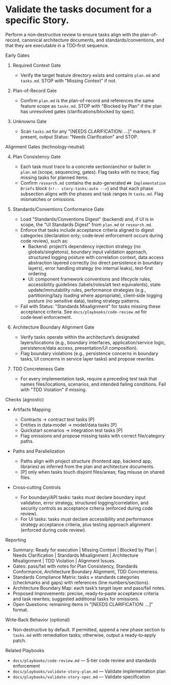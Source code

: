 # Validate the tasks document for a specific Story.

Perform a non‑destructive review to ensure tasks align with the plan-of-record,
canonical architecture documents, and standards/conventions, and that they are
executable in a TDD‑first sequence.

Early Gates

1. Required Context Gate
   - Verify the target feature directory exists and contains `plan.md` and
     `tasks.md`. STOP with "Missing Context" if not.

2. Plan-of-Record Gate
   - Confirm `plan.md` is the plan-of-record and references the same feature
     scope as `tasks.md`. STOP with "Blocked by Plan" if the plan has unresolved
     gates (clarifications/blocked by spec).

3. Unknowns Gate
   - Scan `tasks.md` for any "[NEEDS CLARIFICATION: …]" markers. If present,
     output Status: "Needs Clarification" and STOP.

Alignment Gates (technology‑neutral)

4. Plan Consistency Gate
   - Each task must trace to a concrete section/anchor or bullet in `plan.md`
     (scope, sequencing, gates). Flag tasks with no trace; flag missing tasks
     for planned items.
   - Confirm `research.md` contains the auto-generated
     `## Implementation Briefs` block (`<!-- story-tasks:auto -->`) and that
     each phase subsection aligns with the phases and task ranges in `tasks.md`.
     Flag mismatches or omissions.

5. Standards/Conventions Conformance Gate
   - Load "Standards/Conventions Digest" (backend) and, if UI is in scope, the
     "UI Standards Digest" from `plan.md` or `research.md`.
   - Enforce that tasks include acceptance criteria aligned to digest categories
     (declaration only; code‑level enforcement occurs during code review), such
     as:
     - Backend: project’s dependency injection strategy (no globals/singletons),
       boundary input validation approach, structured logging posture with
       correlation context, data access abstraction layered correctly (no direct
       persistence in boundary layers), error handling strategy (no internal
       leaks), test‑first ordering.
     - UI: component framework conventions and lifecycle rules, accessibility
       guidelines (labels/roles/alt text equivalents), state update/immutability
       rules, performance strategies (e.g., partitioning/lazy loading where
       appropriate), client‑side logging posture (no sensitive data), testing
       strategy patterns.
   - Fail with Status: "Standards Misalignment" for tasks missing these
     acceptance criteria. See `docs/playbooks/code-review.md` for code‑level
     enforcement.

6. Architecture Boundary Alignment Gate
   - Verify tasks operate within the architecture’s designated layers/locations
     (e.g., boundary interfaces, application/service logic, persistence/data
     access, presentation/UI composition).
   - Flag boundary violations (e.g., persistence concerns in boundary tasks, UI
     concerns in service layer tasks) and propose rewrites.

7. TDD Concreteness Gate
   - For every implementation task, require a preceding test task that names
     files/locations, scenarios, and intended failing conditions. Fail with "TDD
     Violation" if missing.

Checks (agnostic)

- Artifacts Mapping
  - Contracts → contract test tasks [P]
  - Entities in data‑model → model/data tasks [P]
  - Quickstart scenarios → integration test tasks [P]
  - Flag omissions and propose missing tasks with correct file/category paths.

- Paths and Parallelization
  - Paths align with project structure (frontend app, backend app, libraries) as
    inferred from the plan and architecture documents.
  - [P] only when tasks touch disjoint files/areas; flag misuse on shared files.

- Cross‑cutting Controls
  - For boundary/API tasks: tasks must declare boundary input validation, error
    strategy, structured logging/correlation, and security controls as
    acceptance criteria (enforced during code review).
  - For UI tasks: tasks must declare accessibility and performance strategy
    acceptance criteria, plus testing approach alignment (enforced during code
    review).

Reporting

- Summary: Ready for execution | Missing Context | Blocked by Plan | Needs
  Clarification | Standards Misalignment | Architecture Misalignment | TDD
  Violation | Alignment Issues.
- Gates: pass/fail with notes for Plan Consistency, Standards Conformance,
  Architecture Boundary Alignment, TDD Concreteness.
- Standards Compliance Matrix: tasks × standards categories (checkmarks and
  gaps) with references (line numbers/sections).
- Architecture Boundary Map: each task’s target layer and pass/fail notes.
- Proposed Improvements: precise, ready‑to‑paste acceptance criteria and task
  rewrites; suggested additional tasks for omissions.
- Open Questions: remaining items in "[NEEDS CLARIFICATION: …]" format.

Write‑Back Behavior (optional)

- Non‑destructive by default. If permitted, append a new phase section to
  `tasks.md` with remediation tasks; otherwise, output a ready‑to‑apply patch.

Related Playbooks

- `docs/playbooks/code-review.md` — S‑tier code review and standards enforcement
- `docs/playbooks/validate-story-plan.md` — Validate implementation plan
- `docs/playbooks/validate-story-spec.md` — Validate specification
